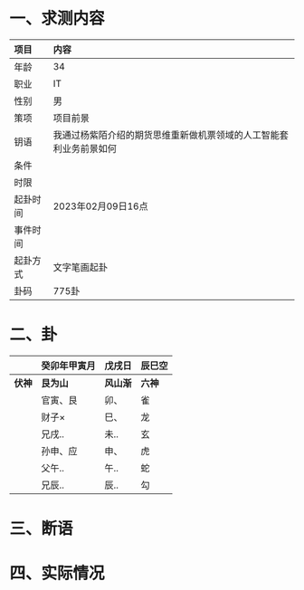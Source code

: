 # 一、求测内容
|项目|内容|
|:-|:-|
|年龄|34|
|职业|IT|
|性别|男|
|策项|项目前景|
|钥语|我通过杨紫陌介绍的期货思维重新做机票领域的人工智能套利业务前景如何|
|条件||
|时限||
|起卦时间|2023年02月09日16点|
|事件时间||
|起卦方式|文字笔画起卦|
|卦码|775卦|

# 二、卦
||癸卯年甲寅月|戊戌日|辰巳空|
|:-|:-|:-|:-|
|**伏神**|**艮为山**|**风山渐**|**六神**|
||官寅、艮|卯、|雀|
||财子×|巳、|龙|
||兄戌..|未..|玄|
||孙申、应|申、|虎|
||父午..|午..|蛇|
||兄辰..|辰..|勾|


# 三、断语

# 四、实际情况